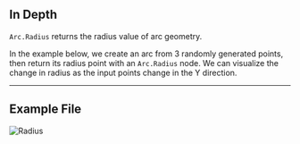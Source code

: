 ## In Depth
`Arc.Radius` returns the radius value of arc geometry.

In the example below, we create an arc from 3 randomly generated points, then return its radius point with an `Arc.Radius` node. We can visualize the change in radius as the input points change in the Y direction.

___
## Example File

![Radius](./Autodesk.DesignScript.Geometry.Arc.Radius_img.jpg)

